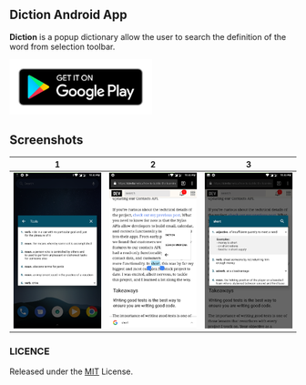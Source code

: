 ## Diction Android App

<b>Diction</b> is a popup dictionary allow the user to search the definition of the word from selection toolbar.

[<img src="docs/images/google-play-badge.png" width="250p"/>](https://play.google.com/store/apps/details?id=com.crumet.diction)

## Screenshots

|                           1                           |                           2                           |                           3                           |
| :---------------------------------------------------: | :---------------------------------------------------: | :---------------------------------------------------: |
| <img width="1604" src="docs/images/Screenshot_1.png"> | <img width="1604" src="docs/images/Screenshot_2.png"> | <img width="1604" src="docs/images/Screenshot_3.png"> |

### LICENCE

Released under the [MIT](./LICENSE) License.
